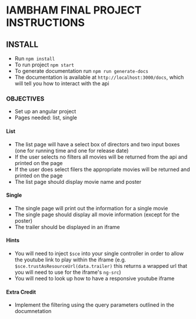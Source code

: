 # IAMBHAM FINAL PROJECT INSTRUCTIONS

## INSTALL
- Run `npm install`
- To run project `npm start`
- To generate documentation run `npm run generate-docs`
- The documentation is available at `http://localhost:3000/docs`, which will tell you how to interact with the api

### OBJECTIVES
- Set up an angular project
- Pages needed: list, single

#### List
- The list page will have a select box of directors and two input boxes (one for running time and one for release date)
- If the user selects no filters all movies will be returned from the api and printed on the page
- If the user does select filers the appropriate movies will be returned and printed on the page
- The list page should display movie name and poster

#### Single
- The single page will print out the information for a single movie
- The single page should display all movie information (except for the poster)
- The trailer should be displayed in an iframe

#### Hints
- You will need to inject `$sce` into your single controller in order to allow the youtube link to play within the iframe (e.g. `$sce.trustAsResourceUrl(data.trailer)` this returns a wrapped url that you will need to use for the iframe's `ng-src`)
- You will need to look up how to have a responsive youtube iframe

#### Extra Credit
- Implement the filtering using the query parameters outlined in the documnetation